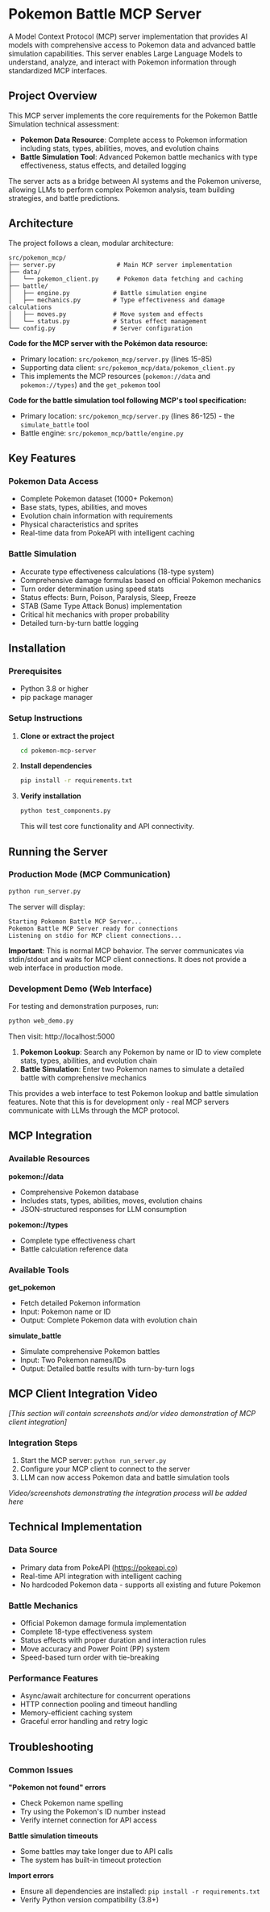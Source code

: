 # Pokemon Battle MCP Server

A Model Context Protocol (MCP) server implementation that provides AI models with comprehensive access to Pokemon data and advanced battle simulation capabilities. This server enables Large Language Models to understand, analyze, and interact with Pokemon information through standardized MCP interfaces.

## Project Overview

This MCP server implements the core requirements for the Pokemon Battle Simulation technical assessment:

- **Pokemon Data Resource**: Complete access to Pokemon information including stats, types, abilities, moves, and evolution chains
- **Battle Simulation Tool**: Advanced Pokemon battle mechanics with type effectiveness, status effects, and detailed logging

The server acts as a bridge between AI systems and the Pokemon universe, allowing LLMs to perform complex Pokemon analysis, team building strategies, and battle predictions.

## Architecture

The project follows a clean, modular architecture:

```
src/pokemon_mcp/
├── server.py                 # Main MCP server implementation
├── data/
│   └── pokemon_client.py     # Pokemon data fetching and caching
├── battle/
│   ├── engine.py            # Battle simulation engine
│   ├── mechanics.py         # Type effectiveness and damage calculations  
│   ├── moves.py             # Move system and effects
│   └── status.py            # Status effect management
└── config.py                # Server configuration
```

**Code for the MCP server with the Pokémon data resource:**
- Primary location: `src/pokemon_mcp/server.py` (lines 15-85)
- Supporting data client: `src/pokemon_mcp/data/pokemon_client.py`
- This implements the MCP resources (`pokemon://data` and `pokemon://types`) and the `get_pokemon` tool

**Code for the battle simulation tool following MCP's tool specification:**
- Primary location: `src/pokemon_mcp/server.py` (lines 86-125) - the `simulate_battle` tool
- Battle engine: `src/pokemon_mcp/battle/engine.py`

## Key Features

### Pokemon Data Access
- Complete Pokemon dataset (1000+ Pokemon)
- Base stats, types, abilities, and moves
- Evolution chain information with requirements
- Physical characteristics and sprites
- Real-time data from PokeAPI with intelligent caching

### Battle Simulation
- Accurate type effectiveness calculations (18-type system)
- Comprehensive damage formulas based on official Pokemon mechanics
- Turn order determination using speed stats
- Status effects: Burn, Poison, Paralysis, Sleep, Freeze
- STAB (Same Type Attack Bonus) implementation
- Critical hit mechanics with proper probability
- Detailed turn-by-turn battle logging

## Installation

### Prerequisites
- Python 3.8 or higher
- pip package manager

### Setup Instructions

1. **Clone or extract the project**
   ```bash
   cd pokemon-mcp-server
   ```

2. **Install dependencies**
   ```bash
   pip install -r requirements.txt
   ```

3. **Verify installation**
   ```bash
   python test_components.py
   ```
   This will test core functionality and API connectivity.

## Running the Server

### Production Mode (MCP Communication)
```bash
python run_server.py
```

The server will display:
```
Starting Pokemon Battle MCP Server...
Pokemon Battle MCP Server ready for connections
Listening on stdio for MCP client connections...
```

**Important**: This is normal MCP behavior. The server communicates via stdin/stdout and waits for MCP client connections. It does not provide a web interface in production mode.

### Development Demo (Web Interface)
For testing and demonstration purposes, run:
```bash
python web_demo.py
```

Then visit: http://localhost:5000

1. **Pokemon Lookup**: Search any Pokemon by name or ID to view complete stats, types, abilities, and evolution chain
2. **Battle Simulation**: Enter two Pokemon names to simulate a detailed battle with comprehensive mechanics

This provides a web interface to test Pokemon lookup and battle simulation features. Note that this is for development only - real MCP servers communicate with LLMs through the MCP protocol.

## MCP Integration

### Available Resources

**pokemon://data**
- Comprehensive Pokemon database
- Includes stats, types, abilities, moves, evolution chains
- JSON-structured responses for LLM consumption

**pokemon://types**  
- Complete type effectiveness chart
- Battle calculation reference data

### Available Tools

**get_pokemon**
- Fetch detailed Pokemon information
- Input: Pokemon name or ID
- Output: Complete Pokemon data with evolution chain

**simulate_battle**
- Simulate comprehensive Pokemon battles
- Input: Two Pokemon names/IDs
- Output: Detailed battle results with turn-by-turn logs


## MCP Client Integration Video

*[This section will contain screenshots and/or video demonstration of MCP client integration]*

### Integration Steps
1. Start the MCP server: `python run_server.py`
2. Configure your MCP client to connect to the server
3. LLM can now access Pokemon data and battle simulation tools

*Video/screenshots demonstrating the integration process will be added here*


## Technical Implementation

### Data Source
- Primary data from PokeAPI (https://pokeapi.co)
- Real-time API integration with intelligent caching
- No hardcoded Pokemon data - supports all existing and future Pokemon

### Battle Mechanics
- Official Pokemon damage formula implementation
- Complete 18-type effectiveness system
- Status effects with proper duration and interaction rules
- Move accuracy and Power Point (PP) system
- Speed-based turn order with tie-breaking

### Performance Features
- Async/await architecture for concurrent operations
- HTTP connection pooling and timeout handling
- Memory-efficient caching system
- Graceful error handling and retry logic


## Troubleshooting

### Common Issues

**"Pokemon not found" errors**
- Check Pokemon name spelling
- Try using the Pokemon's ID number instead
- Verify internet connection for API access

**Battle simulation timeouts**
- Some battles may take longer due to API calls
- The system has built-in timeout protection

**Import errors**
- Ensure all dependencies are installed: `pip install -r requirements.txt`
- Verify Python version compatibility (3.8+)
